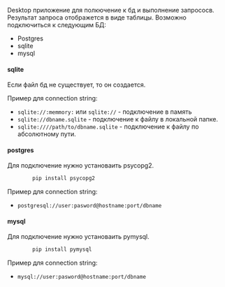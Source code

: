 Desktop приложение для полкючение к бд и выполнение запрососв. Результат  запроса отображется в виде таблицы.
Возможно подключиться к следующим БД:
* Postgres
* sqlite 
* mysql

#### sqlite

Если файл бд не существует, то он создается.

Пример для connection string:
* `sqlite://:memmory:` или `sqlite://` - подключение в память
* `sqlite://dbname.sqlite` - подключение к файлу в локальной папке.  
* `sqlite:////path/to/dbname.sqlite` - подключение к файлу по абсолютному пути.

#### postgres

Для подключение нужно установаить psycopg2.  
```bash
        pip install psycopg2
```
Пример для connection string:
* `postgresql://user:pasword@hostname:port/dbname`

#### mysql

Для подключение нужно установаить pymysql.  
```bash
        pip install pymysql
```
Пример для connection string:
* `mysql://user:pasword@hostname:port/dbname`
 

